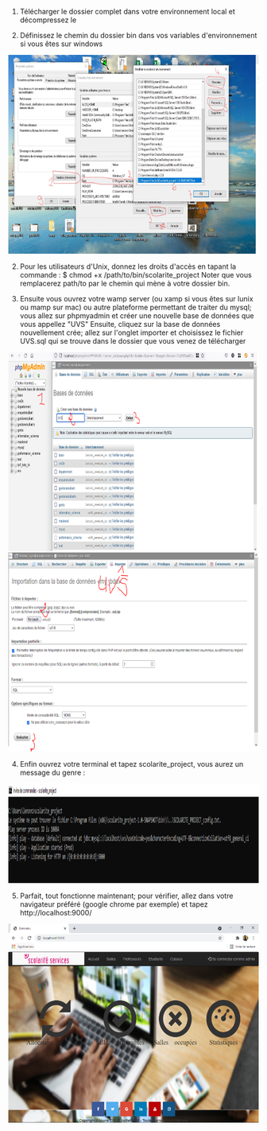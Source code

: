 1. Télécharger le dossier complet dans votre environnement local et décompressez le

2. Définissez le chemin du dossier bin dans vos variables d'environnement si vous êtes sur windows
 <img src="v_environnement.png.jpg" height="400" alt="Variables d'envrionnement"/>

2. Pour les utilisateurs d'Unix, donnez les droits d'accès en tapant la commande : $ chmod +x /path/to/bin/scolarite_project
Noter que vous remplacerez path/to par le chemin qui mène à votre dossier bin.

3. Ensuite vous ouvrez votre wamp server (ou xamp si vous êtes sur lunix ou mamp sur mac) ou autre plateforme permettant de traiter du mysql; 
vous allez sur phpmyadmin et créer une nouvelle base de données que vous appellez "UVS"
Ensuite, cliquez sur la base de données nouvellement crée; allez sur l'onglet importer et choisissez le fichier UVS.sql qui 
se trouve dans le dossier que vous venez de télécharger
 <img src="bdd.png" height="400" alt="Terminal"/>
  <img src="bdd1.png" height="400" alt="Terminal"/>

4. Enfin ouvrez votre terminal et tapez scolarite_project, vous aurez un message du genre :

 <img src="cmd.png" height="200" alt="Terminal"/>

5. Parfait, tout fonctionne maintenant; pour vérifier, allez dans votre navigateur préféré (google chrome par exemple) et tapez http://localhost:9000/


 <img src="welc.png" height="400" alt="Ce qui devrait s'afficher"/>
